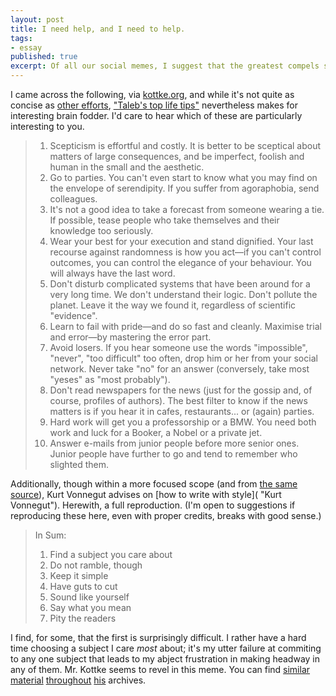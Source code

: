 ```yaml
---
layout: post
title: I need help, and I need to help.
tags:
- essay
published: true
excerpt: Of all our social memes, I suggest that the greatest compels some to describe helpful normative domains, and compels others to seek these out.
---
```


I came across the following, via [kottke.org](http://www.kottke.org/remainder/08/07/16052.html "Jason Kottke"), and while it's not quite as concise as [other efforts](http://hi-and-low.typepad.com/my_weblog/2008/01/a-new-year.html), ["Taleb's top life tips"](http://business.timesonline.co.uk/tol/business/economics/article4022091.ece?print=yes&randnum=1212475411171 "Nassim Nicholas Taleb's top life tips") nevertheless makes for interesting brain fodder. I'd care to hear which of these are particularly interesting to you.

> 1.  Scepticism is effortful and costly. It is better to be sceptical about matters of large consequences, and be imperfect, foolish and human in the small and the aesthetic.
> 2.  Go to parties. You can't even start to know what you may find on the envelope of serendipity. If you suffer from agoraphobia, send colleagues.
> 3.  It's not a good idea to take a forecast from someone wearing a tie. If possible, tease people who take themselves and their knowledge too seriously.
> 4.  Wear your best for your execution and stand dignified. Your last recourse against randomness is how you act&mdash;if you can't control outcomes, you can control the elegance of your behaviour. You will always have the last word.
> 5.  Don't disturb complicated systems that have been around for a very long time. We don't understand their logic. Don't pollute the planet. Leave it the way we found it, regardless of scientific "evidence".
> 6.  Learn to fail with pride&mdash;and do so fast and cleanly. Maximise trial and error&mdash;by mastering the error part.
> 7.  Avoid losers. If you hear someone use the words "impossible", "never", "too difficult" too often, drop him or her from your social network. Never take "no" for an answer (conversely, take most "yeses" as "most probably").
> 8.  Don't read newspapers for the news (just for the gossip and, of course, profiles of authors). The best filter to know if the news matters is if you hear it in cafes, restaurants... or (again) parties.
> 9.  Hard work will get you a professorship or a BMW. You need both work and luck for a Booker, a Nobel or a private jet.
> 10. Answer e-mails from junior people before more senior ones. Junior people have further to go and tend to remember who slighted them.

Additionally, though within a more focused scope (and from [the same source](http://www.kottke.org/remainder/08/07/16059.html "Jason Kottke")), Kurt Vonnegut advises on [how to write with style]( "Kurt Vonnegut"). Herewith, a full reproduction. (I'm open to suggestions if reproducing these here, even with proper credits, breaks with good sense.)
> In Sum:
> 
> 1.  Find a subject you care about
> 2.  Do not ramble, though
> 3.  Keep it simple
> 4.  Have guts to cut
> 5.  Sound like yourself
> 6.  Say what you mean
> 7.  Pity the readers

I find, for some, that the first is surprisingly difficult. I rather have a hard time choosing a subject I care *most* about; it's my utter failure at commiting to any one subject that leads to my abject frustration in making headway in any of them.
Mr. Kottke seems to revel in this meme. You can find [similar](http://www.kottke.org/08/07/just-dont-look) [material](http://www.kottke.org/remainder/08/07/16045.html) [throughout](http://www.kottke.org/remainder/08/07/16000.html) [his](http://www.kottke.org/remainder/08/07/16009.html) archives.
